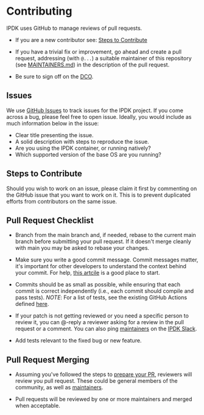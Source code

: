 # Contributing

IPDK uses GitHub to manage reviews of pull requests.

* If you are a new contributor see: [Steps to Contribute](#steps-to-contribute)

* If you have a trivial fix or improvement, go ahead and create a pull request,
  addressing (with `@...`) a suitable maintainer of this repository (see
  [MAINTAINERS.md](MAINTAINERS.md)) in the description of the pull request.

* Be sure to sign off on the [DCO](https://github.com/probot/dco#how-it-works).

## Issues

We use [GitHub Issues](https://github.com/ipdk-io/ipdk/issues) to track issues
for the IPDK project. If you come across a bug, please feel free to open issue.
Ideally, you would include as much information below in the issue:

* Clear title presenting the issue.
* A solid description with steps to reproduce the issue.
* Are you using the IPDK container, or running natively?
* Which supported version of the base OS are you running?

## Steps to Contribute

Should you wish to work on an issue, please claim it first by commenting on the
GitHub issue that you want to work on it. This is to prevent duplicated efforts
from contributors on the same issue.

## Pull Request Checklist

* Branch from the main branch and, if needed, rebase to the current main branch
  before submitting your pull request. If it doesn't merge cleanly with main
  you may be asked to rebase your changes.

* Make sure you write a good commit message. Commit messages matter, it's
  important for other developers to understand the context behind your commit.
  For help, [this artcile](https://cbea.ms/git-commit/) is a good place to
  start.

* Commits should be as small as possible, while ensuring that each commit is
  correct independently (i.e., each commit should compile and pass tests).
  *NOTE*: For a list of tests, see the existing GitHub Actions defined
  [here](https://github.com/ipdk-io/ipdk/blob/main/.github/workflows/makefile.yml).

* If your patch is not getting reviewed or you need a specific person to review
  it, you can @-reply a reviewer asking for a review in the pull request or a
  comment. You can also ping [maintainers](MAINTAINERS.md) on the
  [IPDK Slack](https://join.slack.com/t/ipdkworkspace/shared_invite/zt-xb97bi1d-Q0NY9YC3PYv3LTw~HngVbA).

* Add tests relevant to the fixed bug or new feature.

## Pull Request Merging

* Assuming you've followed the steps to [prepare your PR](#pull-request-checklist),
  reviewers will review you pull request. These could be general members of the
  community, as well as [maintainers](MAINTAINERS.md).

* Pull requests will be reviewed by one or more maintainers and merged when
  acceptable.
